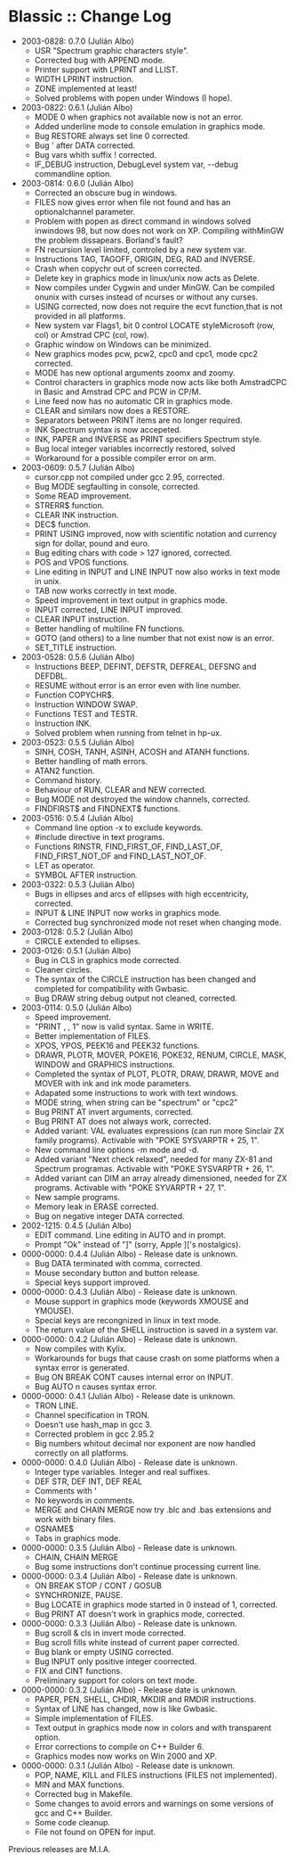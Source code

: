 # Blassic :: Change Log

* 2003-0828: 0.7.0 (Julián Albo)
	+ USR "Spectrum graphic characters style".
	+ Corrected bug with APPEND mode.
	+ Printer support with LPRINT and LLIST.
	+ WIDTH LPRINT instruction.
	+ ZONE implemented at least!
	+ Solved problems with popen under Windows (I hope).
* 2003-0822: 0.6.1 (Julián Albo)
	+ MODE 0 when graphics not available now is not an error.
	+ Added underline mode to console emulation in graphics mode.
	+ Bug RESTORE always set line 0 corrected.
	+ Bug ' after DATA corrected.
	+ Bug vars whith suffix ! corrected.
	+ IF_DEBUG instruction, DebugLevel system var, --debug commandline option.
* 2003-0814: 0.6.0 (Julián Albo)
	+ Corrected an obscure bug in windows.
	+ FILES now gives error when file not found and has an optionalchannel parameter.
	+ Problem with popen as direct command in windows solved inwindows 98, but now does not work on XP. Compiling withMinGW the problem dissapears. Borland's fault?
	+ FN recursion level limited, controled by a new system var.
	+ Instructions TAG, TAGOFF, ORIGIN, DEG, RAD and INVERSE.
	+ Crash when copychr out of screen corrected.
	+ Delete key in graphics mode in linux/unix now acts as Delete.
	+ Now compiles under Cygwin and under MinGW. Can be compiled onunix with curses instead of ncurses or without any curses.
	+ USING corrected, now does not require the ecvt function,that is not provided in all platforms.
	+ New system var Flags1, bit 0 control LOCATE styleMicrosoft (row, col) or Amstrad CPC (col, row).
	+ Graphic window on Windows can be minimized.
	+ New graphics modes pcw, pcw2, cpc0 and cpc1, mode cpc2 corrected.
	+ MODE has new optional arguments zoomx and zoomy.
	+ Control characters in graphics mode now acts like both AmstradCPC in Basic and Amstrad CPC and PCW in CP/M.
	+ Line feed now has no automatic CR in graphics mode.
	+ CLEAR and similars now does a RESTORE.
	+ Separators between PRINT items are no longer required.
	+ INK Spectrum syntax is now accepeted.
	+ INK, PAPER and INVERSE as PRINT specifiers Spectrum style.
	+ Bug local integer variables incorrectly restored, solved
	+ Workaround for a possible compiler error on arm.
* 2003-0609: 0.5.7 (Julián Albo)
	+ cursor.cpp not compiled under gcc 2.95, corrected.
	+ Bug MODE segfaulting in console, corrected.
	+ Some READ improvement.
	+ STRERR$ function.
	+ CLEAR INK instruction.
	+ DEC$ function.
	+ PRINT USING improved, now with scientific notation and currency sign for dollar, pound and euro.
	+ Bug editing chars with code > 127 ignored, corrected.
	+ POS and VPOS functions.
	+ Line editing in INPUT and LINE INPUT now also works in text mode in unix.
	+ TAB now works correctly in text mode.
	+ Speed improvement in text output in graphics mode.
	+ INPUT corrected, LINE INPUT improved.
	+ CLEAR INPUT instruction.
	+ Better handling of multiline FN functions.
	+ GOTO (and others) to a line number that not exist now is an error.
	+ SET_TITLE instruction.
* 2003-0528: 0.5.6 (Julián Albo)
	+ Instructions BEEP, DEFINT, DEFSTR, DEFREAL, DEFSNG and DEFDBL.
	+ RESUME without error is an error even with line number.
	+ Function COPYCHR$.
	+ Instruction WINDOW SWAP.
	+ Functions TEST and TESTR.
	+ Instruction INK.
	+ Solved problem when running from telnet in hp-ux.
* 2003-0523: 0.5.5 (Julián Albo)
	+ SINH, COSH, TANH, ASINH, ACOSH and ATANH functions.
	+ Better handling of math errors.
	+ ATAN2 function.
	+ Command history.
	+ Behaviour of RUN, CLEAR and NEW corrected.
	+ Bug MODE not destroyed the window channels, corrected.
	+ FINDFIRST$ and FINDNEXT$ functions.
* 2003-0516: 0.5.4 (Julián Albo)
	+ Command line option -x to exclude keywords.
	+ #include directive in text programs.
	+ Functions RINSTR, FIND_FIRST_OF, FIND_LAST_OF, FIND_FIRST_NOT_OF and FIND_LAST_NOT_OF.
	+ LET as operator.
	+ SYMBOL AFTER instruction.
* 2003-0322: 0.5.3 (Julián Albo)
	+ Bugs in ellipses and arcs of ellipses with high eccentricity, corrected.
	+ INPUT & LINE INPUT now works in graphics mode.
	+ Corrected bug synchronized mode not reset when changing mode.
* 2003-0128: 0.5.2 (Julián Albo)
	+ CIRCLE extended to ellipses.
* 2003-0126: 0.5.1 (Julián Albo)
	+ Bug in CLS in graphics mode corrected.
	+ Cleaner circles.
	+ The syntax of the CIRCLE instruction has been changed and completed for compatibility with Gwbasic.
	+ Bug DRAW string debug output not cleaned, corrected.
* 2003-0114: 0.5.0 (Julián Albo)
	+ Speed improvement.
	+ "PRINT , , 1" now is valid syntax. Same in WRITE.
	+ Better implementation of FILES.
	+ XPOS, YPOS, PEEK16 and PEEK32 functions.
	+ DRAWR, PLOTR, MOVER, POKE16, POKE32, RENUM, CIRCLE, MASK, WINDOW and GRAPHICS instructions.
	+ Completed the syntax of PLOT, PLOTR, DRAW, DRAWR, MOVE and MOVER with ink and ink mode parameters.
	+ Adapated some instructions to work with text windows.
	+ MODE string, when string can be "spectrum" or "cpc2"
	+ Bug PRINT AT invert arguments, corrected.
	+ Bug PRINT AT does not always work, corrected.
	+ Added variant: VAL evaluates expressions (can run more Sinclair ZX family programs). Activable with "POKE SYSVARPTR + 25, 1".
	+ New command line options -m mode and -d.
	+ Added variant "Next check relaxed", needed for many ZX-81 and Spectrum programas. Activable with "POKE SYSVARPTR + 26, 1".
	+ Added variant can DIM an array already dimensioned, needed for ZX programs. Activable with "POKE SYVARPTR + 27, 1".
	+ New sample programs.
	+ Memory leak in ERASE corrected.
	+ Bug on negative integer DATA corrected.
* 2002-1215: 0.4.5 (Julián Albo)
	+ EDIT command. Line editing in AUTO and in prompt.
	+ Prompt "Ok" instead of "]" (sorry, Apple ]['s nostalgics).
* 0000-0000: 0.4.4 (Julián Albo) - Release date is unknown.
	+ Bug DATA terminated with comma, corrected.
	+ Mouse secondary button and button release.
	+ Special keys support improved.
* 0000-0000: 0.4.3 (Julián Albo) - Release date is unknown.
	+ Mouse support in graphics mode (keywords XMOUSE and YMOUSE).
	+ Special keys are recongnized in linux in text mode.
	+ The return value of the SHELL instruction is saved in a system var.
* 0000-0000: 0.4.2 (Julián Albo) - Release date is unknown.
	+ Now compiles with Kylix.
	+ Workarounds for bugs that cause crash on some platforms when a syntax error is generated.
	+ Bug ON BREAK CONT causes internal error on INPUT.
	+ Bug AUTO n causes syntax error.
* 0000-0000: 0.4.1 (Julián Albo) - Release date is unknown.
	+ TRON LINE.
	+ Channel specification in TRON.
	+ Doesn't use hash_map in gcc 3.
	+ Corrected problem in gcc 2.95.2
	+ Big numbers whitout decimal nor exponent are now handled correctly on all platforms.
* 0000-0000: 0.4.0 (Julián Albo) - Release date is unknown.
	+ Integer type variables. Integer and real suffixes.
	+ DEF STR, DEF INT, DEF REAL
	+ Comments with '
	+ No keywords in comments.
	+ MERGE and CHAIN MERGE now try .blc and .bas extensions and work with binary files.
	+ OSNAME$
	+ Tabs in graphics mode.
* 0000-0000: 0.3.5 (Julián Albo) - Release date is unknown.
	+ CHAIN, CHAIN MERGE
	+ Bug some instructions don't continue processing current line.
* 0000-0000: 0.3.4 (Julián Albo) - Release date is unknown.
	+ ON BREAK STOP / CONT / GOSUB
	+ SYNCHRONIZE, PAUSE.
	+ Bug LOCATE in graphics mode started in 0 instead of 1, corrected.
	+ Bug PRINT AT doesn't work in graphics mode, corrected.
* 0000-0000: 0.3.3 (Julián Albo) - Release date is unknown.
	+ Bug scroll & cls in invert mode corrected.
	+ Bug scroll fills white instead of current paper corrected.
	+ Bug blank or empty USING corrected.
	+ Bug INPUT only positive integer coorrected.
	+ FIX and CINT functions.
	+ Preliminary support for colors on text mode.
* 0000-0000: 0.3.2 (Julián Albo) - Release date is unknown.
	+ PAPER, PEN, SHELL, CHDIR, MKDIR and RMDIR instructions.
	+ Syntax of LINE has changed, now is like Gwbasic.
	+ Simple implementation of FILES.
	+ Text output in graphics mode now in colors and with transparent option.
	+ Error corrections to compile on C++ Builder 6.
	+ Graphics modes now works on Win 2000 and XP.
* 0000-0000: 0.3.1 (Julián Albo) - Release date is unknown.
	+ POP, NAME, KILL and FILES instructions (FILES not implemented).
	+ MIN and MAX functions.
	+ Corrected bug in Makefile.
	+ Some changes to avoid errors and warnings on some versions of gcc and C++ Builder.
	+ Some code cleanup.
	+ File not found on OPEN for input.

Previous releases are M.I.A.
